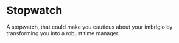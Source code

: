 # Stopwatch
A stopwatch, that could make you cautious about your imbrigio by transforming you into a robust time manager.
